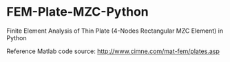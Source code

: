 # FEM-Plate-MZC-Python
Finite Element Analysis of Thin Plate (4-Nodes Rectangular MZC Element) in Python

Reference Matlab code source: http://www.cimne.com/mat-fem/plates.asp
